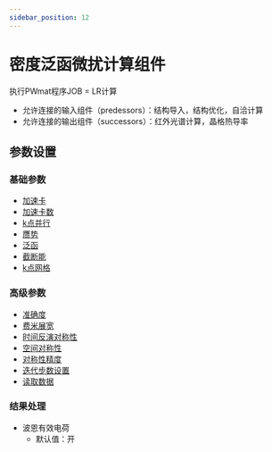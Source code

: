 ```yaml
---
sidebar_position: 12
---
```


# 密度泛函微扰计算组件
执行PWmat程序JOB = LR计算

- 允许连接的输入组件（predessors）：结构导入，结构优化，自洽计算
- 允许连接的输出组件（successors）：红外光谱计算，晶格热导率
    
## 参数设置

### 基础参数

- [加速卡](/next/Q-Flow/模拟/计算参数/qflow_parameters_gpu/)
- [加速卡数](/next/Q-Flow/模拟/计算参数/qflow_parameters_gpu_number/)
- [k点并行](/next/Q-Flow/模拟/计算参数/qflow_parameters_kpara/)
- [赝势](/next/Q-Flow/模拟/计算参数/qflow_parameters_pp/)
- [泛函](/next/Q-Flow/模拟/计算参数/qflow_parameters_xcfunctional/)
- [截断能](/next/Q-Flow/模拟/计算参数/qflow_parameters_ecut/)
- [k点网格](/next/Q-Flow/模拟/计算参数/qflow_parameters_kmesh/)

### 高级参数
- [准确度](/next/Q-Flow/模拟/计算参数/qflow_parameters_accuracy/)
- [费米展宽](/next/Q-Flow/模拟/计算参数/qflow_parameters_fermide/)
- [时间反演对称性](/next/Q-Flow/模拟/计算参数/qflow_parameters_symmetry/)
- [空间对称性](/next/Q-Flow/模拟/计算参数/qflow_parameters_symmetry/)
- [对称性精度](/next/Q-Flow/模拟/计算参数/qflow_parameters_symmetry/)
- [迭代步数设置](/next/Q-Flow/模拟/计算参数/qflow_parameters_iteration/)
- [读取数据](/next/Q-Flow/模拟/计算参数/qflow_parameters_read_data/)

### 结果处理
- 波恩有效电荷
  - 默认值：开
